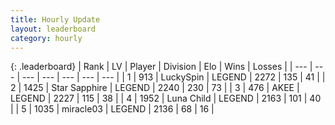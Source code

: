 ```yaml
---
title: Hourly Update
layout: leaderboard
category: hourly
---
```


{: .leaderboard}
| Rank | LV | Player | Division | Elo | Wins | Losses |
| --- | --- | --- | --- | --- | --- | --- |
| <span data-change="0">1</span> | 913 | <span title="ID: 498412">LuckySpin</span> | LEGEND | <span data-change="0">2272</span> | <span data-change="0">135</span> | <span data-change="0">41</span> |
| <span data-change="0">2</span> | 1425 | <span title="ID: 315148">Star Sapphire</span> | LEGEND | <span data-change="5">2240</span> | <span data-change="1">230</span> | <span data-change="0">73</span> |
| <span data-change="0">3</span> | 476 | <span title="ID: 455100">AKEE</span> | LEGEND | <span data-change="-1">2227</span> | <span data-change="3">115</span> | <span data-change="1">38</span> |
| <span data-change="0">4</span> | 1952 | <span title="ID: 164871">Luna Child</span> | LEGEND | <span data-change="0">2163</span> | <span data-change="0">101</span> | <span data-change="0">40</span> |
| <span data-change="0">5</span> | 1035 | <span title="ID: 416373">miracle03</span> | LEGEND | <span data-change="0">2136</span> | <span data-change="0">68</span> | <span data-change="0">16</span> |